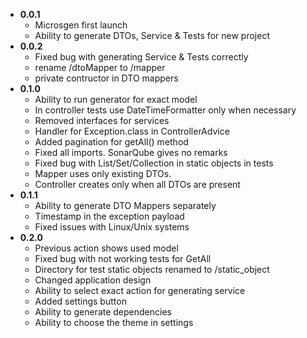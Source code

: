 - **0.0.1**
    - Microsgen first launch
    - Ability to generate DTOs, Service & Tests for new project
- **0.0.2**
    - Fixed bug with generating Service & Tests correctly
    - rename /dtoMapper to /mapper
    - private contructor in DTO mappers
- **0.1.0**
    - Ability to run generator for exact model
    - In controller tests use DateTimeFormatter only when necessary
    - Removed interfaces for services
    - Handler for Exception.class in ControllerAdvice
    - Added pagination for getAll() method
    - Fixed all imports. SonarQube gives no remarks
    - Fixed bug with List/Set/Collection in static objects in tests
    - Mapper uses only existing DTOs. 
    - Controller creates only when all DTOs are present
- **0.1.1**
    - Ability to generate DTO Mappers separately
    - Timestamp in the exception payload
    - Fixed issues with Linux/Unix systems
- **0.2.0**
    - Previous action shows used model
    - Fixed bug with not working tests for GetAll
    - Directory for test static objects renamed to /static_object
    - Changed application design
    - Ability to select exact action for generating service
    - Added settings button
    - Ability to generate dependencies
    - Ability to choose the theme in settings